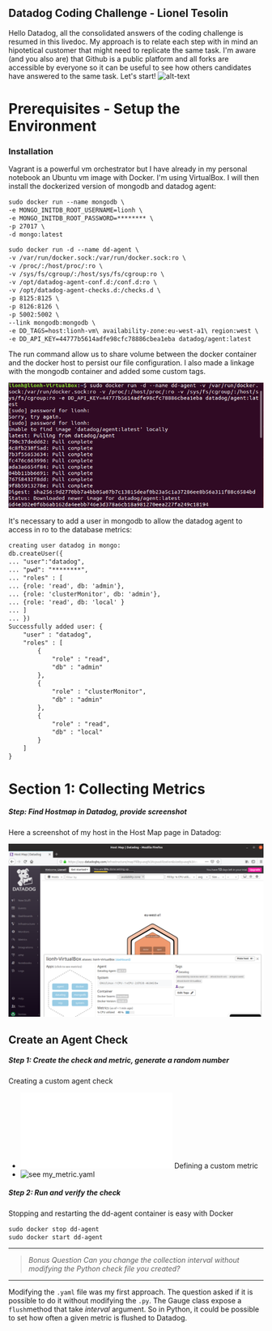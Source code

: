 ## Datadog Coding Challenge - Lionel Tesolin

Hello Datadog, all the consolidated answers of the coding challenge is resumed in this livedoc. My approach is to relate each step with in mind an hipotetical customer that might need to replicate the same task.
I'm aware (and you also are) that Github is a public platform and all forks are accessible by everyone so it can be useful to see how others candidates have answered to the same task. 
Let's start!
![alt-text](pictures/troll.gif "Let's start")


# Prerequisites - Setup the Environment

### Installation

Vagrant is a powerful vm orchestrator but I have already in my personal notebook an Ubuntu vm image with Docker. I'm using VirtualBox. I will then install the dockerized version of mongodb and datadog agent:

```shell
sudo docker run --name mongodb \
-e MONGO_INITDB_ROOT_USERNAME=lionh \
-e MONGO_INITDB_ROOT_PASSWORD=******** \
-p 27017 \
-d mongo:latest
```

```shell
sudo docker run -d --name dd-agent \
-v /var/run/docker.sock:/var/run/docker.sock:ro \
-v /proc/:/host/proc/:ro \
-v /sys/fs/cgroup/:/host/sys/fs/cgroup:ro \
-v /opt/datadog-agent-conf.d:/conf.d:ro \
-v /opt/datadog-agent-checks.d:/checks.d \
-p 8125:8125 \
-p 8126:8126 \
-p 5002:5002 \
--link mongodb:mongodb \
-e DD_TAGS=host:lionh-vm\ availability-zone:eu-west-a1\ region:west \
-e DD_API_KEY=44777b5614adfe98cfc78886cbea1eba datadog/agent:latest
```
The run command allow us to share volume between the docker container and the docker host to persist our file configuration. I also made a linkage with the mongodb container and added some custom tags.

![alt-text](pictures/001%20-%20docker%20run.png "Running the agent")

It's necessary to add a user in mongodb to allow the datadog agent to access in ro to the database metrics:

```shell
creating user datadog in mongo:
db.createUser({
... "user":"datadog",
... "pwd": "********",
... "roles" : [
... {role: 'read', db: 'admin'},
... {role: 'clusterMonitor', db: 'admin'},
... {role: 'read', db: 'local' }
... ]
... })
Successfully added user: {
	"user" : "datadog",
	"roles" : [
		{
			"role" : "read",
			"db" : "admin"
		},
		{
			"role" : "clusterMonitor",
			"db" : "admin"
		},
		{
			"role" : "read",
			"db" : "local"
		}
	]
}
```

# Section 1: Collecting Metrics

##### Step: Find Hostmap in Datadog, provide screenshot
Here a screenshot of my host in the Host Map page in Datadog:

![alt-text](pictures/Host%20Map.png "Screenshot of my host in the Host Map page")

## Create an Agent Check
##### Step 1: Create the check and metric, generate a random number
Creating a custom agent check 
 - ![see my_metric.py](datadog-agent/datadog-agent-checks.d/my_metric.py "my_metric.py")
Defining a custom metric
 - ![see my_metric.yaml](datadog-agent/datadog-agent-conf.d/my_metric.yaml "my_metric.yaml")

##### Step 2: Run and verify the check
Stopping and restarting the dd-agent container is easy with Docker

```
sudo docker stop dd-agent
sudo docker start dd-agent
```
---
> *Bonus Question Can you change the collection interval without modifying the Python check file you created?*
---
Modifying the ```.yaml``` file was my first approach. The question asked if it is possible to do it without modifying the ```.py```. The Gauge class expose a ```flush```method that take *interval* argument. So in Python, it could be possible to set how often a given metric is flushed to Datadog.


